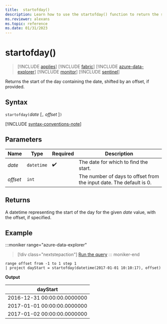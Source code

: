 ```yaml
---
title:  startofday()
description: Learn how to use the startofday() function to return the start of the day for the given date.
ms.reviewer: alexans
ms.topic: reference
ms.date: 01/31/2023
---
```

# startofday()

> [!INCLUDE [applies](../includes/applies-to-version/applies.md)] [!INCLUDE [fabric](../includes/applies-to-version/fabric.md)] [!INCLUDE [azure-data-explorer](../includes/applies-to-version/azure-data-explorer.md)] [!INCLUDE [monitor](../includes/applies-to-version/monitor.md)] [!INCLUDE [sentinel](../includes/applies-to-version/sentinel.md)]

Returns the start of the day containing the date, shifted by an offset, if provided.

## Syntax

`startofday(`*date* [`,` *offset* ]`)`

[!INCLUDE [syntax-conventions-note](../includes/syntax-conventions-note.md)]

## Parameters

| Name | Type | Required | Description |
|--|--|--|--|
| *date* | `datetime` |  :heavy_check_mark: | The date for which to find the start.|
| *offset* | `int` | | The number of days to offset from the input date. The default is 0.|

## Returns

A datetime representing the start of the day for the given *date* value, with the offset, if specified.

## Example

:::moniker range="azure-data-explorer"
> [!div class="nextstepaction"]
> <a href="https://dataexplorer.azure.com/clusters/help/databases/Samples?query=H4sIAAAAAAAAAy2MQQqAMAwE775ijwoWGi+C4Ct8QdFEFGpKm4vg460gDCzMwuRw7QwVKWyQrBGOYApCMU6g5kHKevJq2MK9WMiGuX51Vappt2BsR+R28DQ6TxWQnz7Grv/L3Qu9LKDlZwAAAA==" target="_blank">Run the query</a>
::: moniker-end

```kusto
range offset from -1 to 1 step 1
| project dayStart = startofday(datetime(2017-01-01 10:10:17), offset) 
```

**Output**

|dayStart|
|---|
|2016-12-31 00:00:00.0000000|
|2017-01-01 00:00:00.0000000|
|2017-01-02 00:00:00.0000000|
